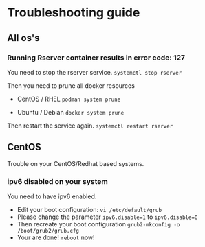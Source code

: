 # Troubleshooting guide

## All os's

### Running Rserver container results in error code: 127
You need to stop the rserver service.
`systemctl stop rserver`

Then you need to prune all docker resources
* CentOS / RHEL
  `podman system prune`

* Ubuntu / Debian
  `docker system prune`

Then restart the service again. 
`systemctl restart rserver`

## CentOS
Trouble on your CentOS/Redhat based systems.

### ipv6 disabled on your system
You need to have ipv6 enabled.

* Edit your boot configuration: `vi /etc/default/grub`
* Please change the parameter `ipv6.disable=1` to `ipv6.disable=0`
* Then recreate your boot configuration `grub2-mkconfig -o /boot/grub2/grub.cfg`
* Your are done! `reboot` now!

